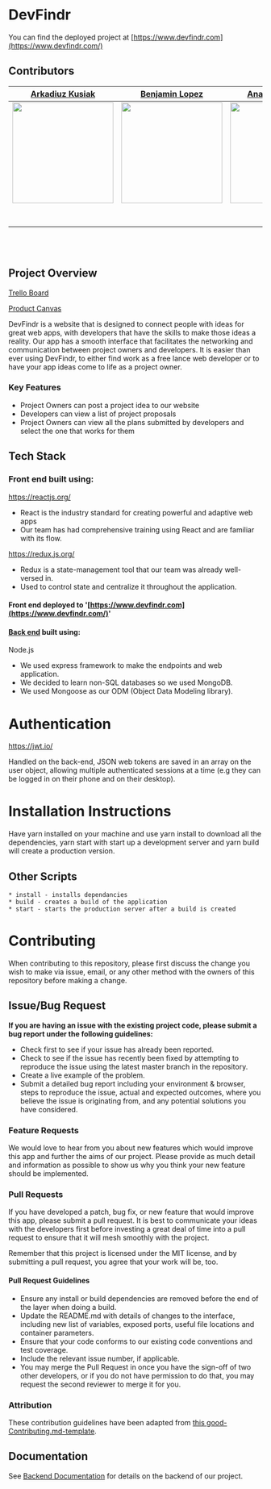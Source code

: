 # DevFindr

You can find the deployed project at [https://www.devfindr.com](https://www.devfindr.com/)

##  Contributors

|       [Arkadiuz Kusiak](https://github.com/akusiak23)        |        [Benjamin Lopez](https://github.com/bejolo018)        |        [Anatoly Leytman](https://github.com/IlanL75)         |           [Jacob Tonna](https://github.com/Jtonna)           |       [Alfonso Garcia](https://github.com/alfonsog714)       | [Ruben Ponce](https://github.com/RubenPonce)                 |
| :----------------------------------------------------------: | :----------------------------------------------------------: | :----------------------------------------------------------: | :----------------------------------------------------------: | :----------------------------------------------------------: | ------------------------------------------------------------ |
| [<img src="https://www.dalesjewelers.com/wp-content/uploads/2018/10/placeholder-silhouette-male.png" width = "200" />](https://github.com/akusiak23) | [<img src="https://avatars2.githubusercontent.com/u/9092505?s=460&v=4" width = "200" />](https://github.com/bejolo018) | [<img src="https://www.dalesjewelers.com/wp-content/uploads/2018/10/placeholder-silhouette-male.png" width = "200" />](https://github.com/IlanL75) | [<img src="https://www.dalesjewelers.com/wp-content/uploads/2018/10/placeholder-silhouette-male.png" width = "200" />](https://github.com/Jtonna) | [<img src="https://avatars0.githubusercontent.com/u/34466548" width = "200" />](https://github.com/alfonsog714) | [<img src="https://www.dalesjewelers.com/wp-content/uploads/2018/10/placeholder-silhouette-male.png" width = "200" />](https://github.com/RubenPonce) |
| [<img src="https://github.com/favicon.ico" width="15"> ](https://github.com/akusiak23) | [<img src="https://github.com/favicon.ico" width="15"> ](https://github.com/bejolo018) | [<img src="https://github.com/favicon.ico" width="15"> ](https://github.com/IlanL75) | [<img src="https://github.com/favicon.ico" width="15"> ](https://github.com/Jtonna) | [<img src="https://github.com/favicon.ico" width="15"> ](https://github.com/alfonsog714) | [<img src="https://github.com/favicon.ico" width="15"> ](https://github.com/RubenPonce) |
| [ <img src="https://static.licdn.com/sc/h/al2o9zrvru7aqj8e1x2rzsrca" width="15"> ](https://www.linkedin.com/in/arkadiusz-kusiak/) | [ <img src="https://static.licdn.com/sc/h/al2o9zrvru7aqj8e1x2rzsrca" width="15"> ](https://www.linkedin.com/in/benjamin-lopez-bb379b185/) | [ <img src="https://static.licdn.com/sc/h/al2o9zrvru7aqj8e1x2rzsrca" width="15"> ](https://www.linkedin.com/in/anatoly-leytman-56795b19/) | [ <img src="https://static.licdn.com/sc/h/al2o9zrvru7aqj8e1x2rzsrca" width="15"> ](https://www.linkedin.com/in/jtonna/) | [ <img src="https://static.licdn.com/sc/h/al2o9zrvru7aqj8e1x2rzsrca" width="15"> ](https://www.linkedin.com/in/alfonsog714/) | [ <img src="https://static.licdn.com/sc/h/al2o9zrvru7aqj8e1x2rzsrca" width="15"> ](https://www.linkedin.com/in/ruben-ponce/) |

<br>
<br>

## Project Overview

[Trello Board](https://trello.com/b/MfDQX4nx/labs-14-build-my-app)

[Product Canvas](https://www.notion.so/Build-My-App-d6520760ef3943648eea41c7ca63eccd)

DevFindr is a website that is designed to connect people with ideas for great web apps, with developers that have the skills to make those ideas a reality. Our app has a smooth interface that facilitates the networking and communication between project owners and developers. It is easier than ever using DevFindr, to either find work as a free lance web developer or to have your app ideas come to life as a project owner.

###  Key Features

- Project Owners can post a project idea to our website
- Developers can view a list of project proposals
- Project Owners can view all the plans submitted by developers and select the one that works for them


## Tech Stack

### Front end built using:

https://reactjs.org/

- React is the industry standard for creating powerful and adaptive web apps
- Our team has had comprehensive training using React and are familiar with its flow.



https://redux.js.org/

- Redux is a state-management tool that our team was already well-versed in.
- Used to control state and centralize it throughout the application.



#### Front end deployed to '[https://www.devfindr.com](https://www.devfindr.com/)'



#### [Back end](https://github.com/labs14-build-my-app/backend) built using:

Node.js

- We used express framework to make the endpoints and web application.
- We decided to learn non-SQL databases so we used MongoDB.
- We used Mongoose as our ODM (Object Data Modeling library).

# Authentication

https://jwt.io/

Handled on the back-end, JSON web tokens are saved in an array on the user object, allowing multiple authenticated sessions at a time (e.g they can be logged in on their phone and on their desktop). 

# Installation Instructions

Have yarn installed on your machine and use yarn install to download all the dependencies, yarn start with start up a development server and yarn build will create a production version.

## Other Scripts

    * install - installs dependancies
    * build - creates a build of the application
    * start - starts the production server after a build is created

# Contributing

When contributing to this repository, please first discuss the change you wish to make via issue, email, or any other method with the owners of this repository before making a change.

## Issue/Bug Request

**If you are having an issue with the existing project code, please submit a bug report under the following guidelines:**

- Check first to see if your issue has already been reported.
- Check to see if the issue has recently been fixed by attempting to reproduce the issue using the latest master branch in the repository.
- Create a live example of the problem.
- Submit a detailed bug report including your environment & browser, steps to reproduce the issue, actual and expected outcomes, where you believe the issue is originating from, and any potential solutions you have considered.

### Feature Requests

We would love to hear from you about new features which would improve this app and further the aims of our project. Please provide as much detail and information as possible to show us why you think your new feature should be implemented.

### Pull Requests

If you have developed a patch, bug fix, or new feature that would improve this app, please submit a pull request. It is best to communicate your ideas with the developers first before investing a great deal of time into a pull request to ensure that it will mesh smoothly with the project.

Remember that this project is licensed under the MIT license, and by submitting a pull request, you agree that your work will be, too.

#### Pull Request Guidelines

- Ensure any install or build dependencies are removed before the end of the layer when doing a build.
- Update the README.md with details of changes to the interface, including new list of variables, exposed ports, useful file locations and container parameters.
- Ensure that your code conforms to our existing code conventions and test coverage.
- Include the relevant issue number, if applicable.
- You may merge the Pull Request in once you have the sign-off of two other developers, or if you do not have permission to do that, you may request the second reviewer to merge it for you.

### Attribution

These contribution guidelines have been adapted from [this good-Contributing.md-template](https://gist.github.com/PurpleBooth/b24679402957c63ec426).

## Documentation

See [Backend Documentation](https://github.com/labs14-build-my-app/backend) for details on the backend of our project.
